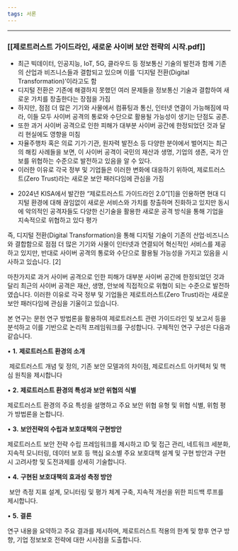 ```yaml
---
tags: 서론
---
```

---

### [[제로트러스트 가이드라인, 새로운 사이버 보안 전략의 시작.pdf]]
- 최근 빅데이터, 인공지능, IoT, 5G, 클라우드 등 정보통신 기술의 발전과 함께 기존의 산업과 비즈니스들과 결합되고 있으며 이를 ‘디지털 전환(Digital Transformation)’이라고도 함
- 디지털 전환은 기존에 해결하지 못했던 여러 문제들을 정보통신 기술과 결합하여 새로운 가치를 창출한다는 장점을 가짐 
- 하지만, 점점 더 많은 기기와 사물에서 컴퓨팅과 통신, 인터넷 연결이 가능해짐에 따라, 이들 모두 사이버 공격의 통로와 수단으로 활용될 가능성이 생기는 단점도 공존.
- 또한 과거 사이버 공격으로 인한 피해가 대부분 사이버 공간에 한정되었던 것과 달리 현실에도 영향을 미침
- 자율주행차 혹은 의료 기기·기관, 원자력 발전소 등 다양한 분야에서 벌어지는 최근의 해킹 사례들을 보면, 이 사이버 공격이 국민의 재산과 생명, 기업의 생존, 국가 안보를 위협하는 수준으로 발전하고 있음을 알 수 있다.
- 이러한 이유로 각국 정부 및 기업들은 이러한 변화에 대응하기 위하여, 제로트러스트(Zero Trust)라는 새로운 보안 패러다임에 관심을 가짐

* 2024년 KISA에서 발간한 “제로트러스트 가이드라인 2.0”[1]을 인용하면 현대 디지털 환경에 대해 끊임없이 새로운 서비스와 가치를 창출하며 진화하고 있지만 동시에 악의적인 공격자들도 다양한 신기술을 활용한 새로운 공격 방식을 통해 기업을 지속적으로 위협하고 있다 평가

즉, 디지털 전환(Digital Transformation)을 통해 디지털 기술이 기존의 산업·비즈니스와 결합함으로 점점 더 많은 기기와 사물이 인터넷과 연결되어 혁신적인 서비스를 제공하고 있지만, 반대로 사이버 공격의 통로와 수단으로 활용될 가능성을 가지고 있음을 시사하고 있습니다. [2]

마찬가지로 과거 사이버 공격으로 인한 피해가 대부분 사이버 공간에 한정되었던 것과 달리 최근의 사이버 공격은 재산, 생명, 안보에 직접적으로 위협이 되는 수준으로 발전하였습니다. 이러한 이유로 각국 정부 및 기업들은 제로트러스트(Zero Trust)라는 새로운 보안 패러다임에 관심을 기울이고 있습니다.

본 연구는 문헌 연구 방법론을 활용하여 제로트러스트 관련 가이드라인 및 보고서 등을 분석하고 이를 기반으로 논리적 프레임워크를 구성합니다. 구체적인 연구 구성은 다음과 같습니다.

• **1.** **제로트러스트 환경의 소개**

 제로트러스트 개념 및 정의, 기존 보안 모델과의 차이점, 제로트러스트 아키텍처 및 핵심 원칙을 제시합니다

• **2.** **제로트러스트 환경의 특성과 보안 위협의 식별**

제로트러스트 환경의 주요 특성을 설명하고 주요 보안 위협 유형 및 위협 식별, 위험 평가 방법론을 논합니다.

• **3.** **보안전략의 수립과 보호대책의 구현방안**

제로트러스트 보안 전략 수립 프레임워크를 제시하고 ID 및 접근 관리, 네트워크 세분화, 지속적 모니터링, 데이터 보호 등 핵심 요소별 주요 보호대책 설계 및 구현 방안과 구현 시 고려사항 및 도전과제를 상세히 기술합니다.

• **4.** **구현된 보호대책의 효과성 측정 방안**

 보안 측정 지표 설계, 모니터링 및 평가 체계 구축, 지속적 개선을 위한 피드백 루프를 제시합니다.

• **5.** **결론**

연구 내용을 요약하고 주요 결과를 제시하며, 제로트러스트 적용의 한계 및 향후 연구 방향, 기업 정보보호 전략에 대한 시사점을 도출합니다.
